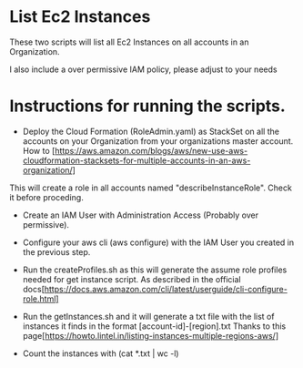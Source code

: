 # List Ec2 Instances
These two scripts will list all Ec2 Instances on all accounts in an Organization.

I also include a over permissive IAM policy, please adjust to your needs

# Instructions for running the scripts.

- Deploy the Cloud Formation (RoleAdmin.yaml) as StackSet on all the accounts on your Organization from your organizations master account.
How to [https://aws.amazon.com/blogs/aws/new-use-aws-cloudformation-stacksets-for-multiple-accounts-in-an-aws-organization/]

This will create a role in all accounts named "describeInstanceRole". Check it before proceding.

- Create an IAM User with Administration Access (Probably over permissive).

- Configure your aws cli (aws configure) with the IAM User you created in the previous step.

- Run the createProfiles.sh as this will generate the assume role profiles needed for get instance script.
As described in the official docs[https://docs.aws.amazon.com/cli/latest/userguide/cli-configure-role.html]

- Run the getInstances.sh and it will generate a txt file with the list of instances it finds in the format \[account-id\]-\[region\].txt
Thanks to this page[https://howto.lintel.in/listing-instances-multiple-regions-aws/]
- Count the instances with (cat *.txt | wc -l)

